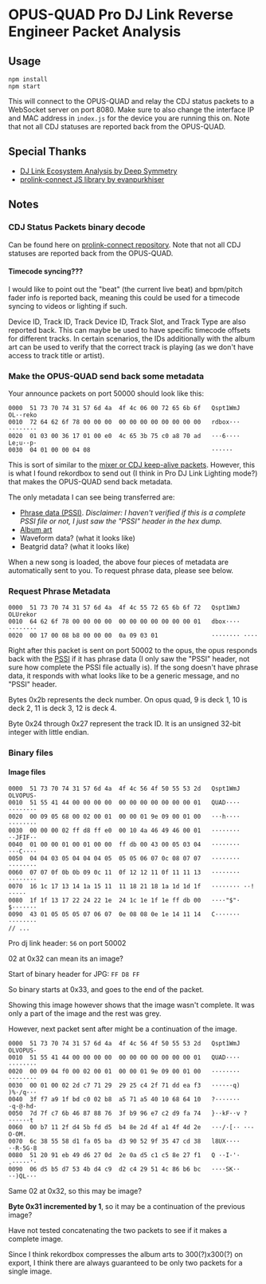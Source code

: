 # OPUS-QUAD Pro DJ Link Reverse Engineer Packet Analysis

## Usage

```
npm install
npm start
```

This will connect to the OPUS-QUAD and relay the CDJ status packets to a WebSocket server on port 8080. Make sure to also change the interface IP and MAC address in `index.js` for the device you are running this on. Note that not all CDJ statuses are reported back from the OPUS-QUAD.

## Special Thanks

- [DJ Link Ecosystem Analysis by Deep Symmetry](https://djl-analysis.deepsymmetry.org/djl-analysis/packets.html)
- [prolink-connect JS library by evanpurkhiser](https://github.com/evanpurkhiser/prolink-connect)

## Notes

### CDJ Status Packets binary decode

Can be found here on [prolink-connect repository](https://github.com/evanpurkhiser/prolink-connect/blob/8d0a96e3a40ec9a63691ed780868271410f7c857/src/status/utils.ts#L31-L47). Note that not all CDJ statuses are reported back from the OPUS-QUAD.

#### Timecode syncing???

I would like to point out the "beat" (the current live beat) and bpm/pitch fader info is reported back, meaning this could be used for a timecode syncing to videos or lighting if such.

Device ID, Track ID, Track Device ID, Track Slot, and Track Type are also reported back. This can maybe be used to have specific timecode offsets for different tracks. In certain scenarios, the IDs additionally with the album art can be used to verify that the correct track is playing (as we don't have access to track title or artist).

### Make the OPUS-QUAD send back some metadata

Your announce packets on port 50000 should look like this:

```
0000  51 73 70 74 31 57 6d 4a  4f 4c 06 00 72 65 6b 6f   Qspt1WmJ OL··reko
0010  72 64 62 6f 78 00 00 00  00 00 00 00 00 00 00 00   rdbox··· ········
0020  01 03 00 36 17 01 00 e0  4c 65 3b 75 c0 a8 70 ad   ···6···· Le;u··p·
0030  04 01 00 00 04 08                                  ······
```

This is sort of similar to the [mixer or CDJ keep-alive packets](https://djl-analysis.deepsymmetry.org/djl-analysis/startup.html#mixer-keep-alive). However, this is what I found rekordbox to send out (I think in Pro DJ Link Lighting mode?) that makes the OPUS-QUAD send back metadata.

The only metadata I can see being transferred are:

- [Phrase data (PSSI)](https://djl-analysis.deepsymmetry.org/rekordbox-export-analysis/anlz.html#song-structure-tag). _Disclaimer: I haven't verified if this is a complete PSSI file or not, I just saw the "PSSI" header in the hex dump._
- [Album art](#image-files)
- Waveform data? (what it looks like)
- Beatgrid data? (what it looks like)

When a new song is loaded, the above four pieces of metadata are automatically sent to you. To request phrase data, please see below.

### Request Phrase Metadata

```
0000  51 73 70 74 31 57 6d 4a  4f 4c 55 72 65 6b 6f 72   Qspt1WmJ OLUrekor
0010  64 62 6f 78 00 00 00 00  00 00 00 00 00 00 00 01   dbox···· ········
0020  00 17 00 08 b8 00 00 00  0a 09 03 01               ········ ····
```

Right after this packet is sent on port 50002 to the opus, the opus responds back with the [PSSI](https://djl-analysis.deepsymmetry.org/rekordbox-export-analysis/anlz.html#song-structure-tag) if it has phrase data (I only saw the "PSSI" header, not sure how complete the PSSI file actually is). If the song doesn't have phrase data, it responds with what looks like to be a generic message, and no "PSSI" header.

Bytes 0x2b represents the deck number. On opus quad, 9 is deck 1, 10 is deck 2, 11 is deck 3, 12 is deck 4.

Byte 0x24 through 0x27 represent the track ID. It is an unsigned 32-bit integer with little endian.

### Binary files

#### Image files

```
0000  51 73 70 74 31 57 6d 4a  4f 4c 56 4f 50 55 53 2d   Qspt1WmJ OLVOPUS-
0010  51 55 41 44 00 00 00 00  00 00 00 00 00 00 00 01   QUAD···· ········
0020  00 09 05 68 00 02 00 01  00 00 01 9e 09 00 01 00   ···h···· ········
0030  00 00 00 02 ff d8 ff e0  00 10 4a 46 49 46 00 01   ········ ··JFIF··
0040  01 00 00 01 00 01 00 00  ff db 00 43 00 05 03 04   ········ ···C····
0050  04 04 03 05 04 04 04 05  05 05 06 07 0c 08 07 07   ········ ········
0060  07 07 0f 0b 0b 09 0c 11  0f 12 12 11 0f 11 11 13   ········ ········
0070  16 1c 17 13 14 1a 15 11  11 18 21 18 1a 1d 1d 1f   ········ ··!·····
0080  1f 1f 13 17 22 24 22 1e  24 1c 1e 1f 1e ff db 00   ····"$"· $·······
0090  43 01 05 05 05 07 06 07  0e 08 08 0e 1e 14 11 14   C······· ········
// ...
```

Pro dj link header: `56` on port 50002

02 at 0x32 can mean its an image?

Start of binary header for JPG: `FF D8 FF`

So binary starts at 0x33, and goes to the end of the packet.

Showing this image however shows that the image wasn't complete. It was only a part of the image and the rest was grey.

However, next packet sent after might be a continuation of the image.

```
0000  51 73 70 74 31 57 6d 4a  4f 4c 56 4f 50 55 53 2d   Qspt1WmJ OLVOPUS-
0010  51 55 41 44 00 00 00 00  00 00 00 00 00 00 00 01   QUAD···· ········
0020  00 09 04 f0 00 02 00 01  00 00 01 9e 09 00 01 00   ········ ········
0030  00 01 00 02 2d c7 71 29  29 25 c4 2f 71 dd ea f3   ····-·q) )%·/q···
0040  3f f7 a9 1f bd c0 02 b8  a5 71 a5 40 10 68 64 10   ?······· ·q·@·hd·
0050  7d 7f c7 6b 46 87 88 76  3f b9 96 e7 c2 d9 fa 74   }··kF··v ?······t
0060  00 b7 11 2f d4 5b fd d5  b4 8e 2d 4f a1 4f 4d 2e   ···/·[·· ··-O·OM.
0070  6c 38 55 58 d1 fa 05 ba  d3 90 52 9f 35 47 cd 38   l8UX···· ··R·5G·8
0080  51 20 91 eb 49 d6 27 0d  2e 0a d5 c1 c5 8e 27 f1   Q ··I·'· .·····'·
0090  06 d5 b5 d7 53 4b d4 c9  d2 c4 29 51 4c 86 b6 bc   ····SK·· ··)QL···
```

Same 02 at 0x32, so this may be image?

**Byte 0x31 incremented by 1**, so it may be a continuation of the previous image?

Have not tested concatenating the two packets to see if it makes a complete image.

Since I think rekordbox compresses the album arts to 300(?)x300(?) on export, I think there are always guaranteed to be only two packets for a single image.

